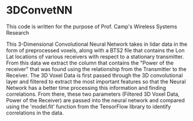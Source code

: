 # 3DConvetNN

This code is written for the purpose of Prof. Camp's Wireless Systems Research

This 3-Dimensional Convolutional Neural Network takes in lidar data in the form of preprocessed voxels, along with a
BTS2 file that contains the Lon Lat locations of various receivers with respect to a stationary transmitter. From this data we extract the column that contains the "Power of the receiver" that was found using the relationship from the Transmitter to the Receiver. The 3D Voxel Data is first passed through the 3D convolutional layer and filtered to extract the most important features so that the Neural Network has a better time processing this information and finding correlations. From there, these two parameters (Filtered 3D Voxel Data, Power of the Receiver) are passed into the neural network and compared using the 'model.fit' function from the TensorFlow library to identify correlations in the data.

